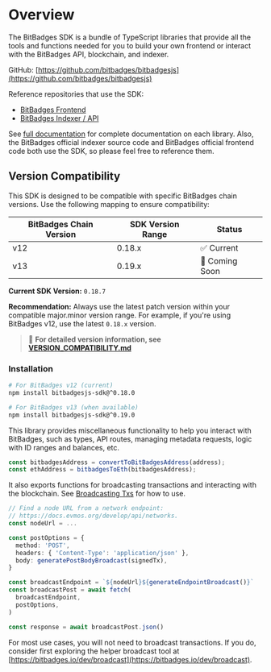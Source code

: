 # Overview

The BitBadges SDK is a bundle of TypeScript libraries that provide all the tools and functions needed for you to build your own frontend or interact with the BitBadges API, blockchain, and indexer.

GitHub: [https://github.com/bitbadges/bitbadgesjs](https://github.com/bitbadges/bitbadgesjs)

Reference repositories that use the SDK:

- [BitBadges Frontend](https://github.com/BitBadges/bitbadges-frontend)
- [BitBadges Indexer / API](https://github.com/BitBadges/bitbadges-indexer)

See [full documentation](full-documentation.md) for complete documentation on each library. Also, the BitBadges official indexer source code and BitBadges official frontend code both use the SDK, so please feel free to reference them.

## Version Compatibility

This SDK is designed to be compatible with specific BitBadges chain versions. Use the following mapping to ensure compatibility:

| BitBadges Chain Version | SDK Version Range | Status         |
| ----------------------- | ----------------- | -------------- |
| v12                     | 0.18.x            | ✅ Current     |
| v13                     | 0.19.x            | 🔄 Coming Soon |

**Current SDK Version:** `0.18.7`

**Recommendation:** Always use the latest patch version within your compatible major.minor version range. For example, if you're using BitBadges v12, use the latest `0.18.x` version.

> 📖 **For detailed version information, see [VERSION_COMPATIBILITY.md](./VERSION_COMPATIBILITY.md)**


### Installation

```bash
# For BitBadges v12 (current)
npm install bitbadgesjs-sdk@^0.18.0

# For BitBadges v13 (when available)
npm install bitbadgesjs-sdk@^0.19.0
```

This library provides miscellaneous functionality to help you interact with BitBadges, such as types, API routes, managing metadata requests, logic with ID ranges and balances, etc.

```typescript
const bitbadgesAddress = convertToBitBadgesAddress(address);
const ethAddress = bitbadgesToEth(bitbadgesAddress);
```

It also exports functions for broadcasting transactions and interacting with the blockchain. See [Broadcasting Txs](../create-and-broadcast-txs/) for how to use.

```typescript
// Find a node URL from a network endpoint:
// https://docs.evmos.org/develop/api/networks.
const nodeUrl = ...

const postOptions = {
  method: 'POST',
  headers: { 'Content-Type': 'application/json' },
  body: generatePostBodyBroadcast(signedTx),
}

const broadcastEndpoint = `${nodeUrl}${generateEndpointBroadcast()}`
const broadcastPost = await fetch(
  broadcastEndpoint,
  postOptions,
)

const response = await broadcastPost.json()
```

For most use cases, you will not need to broadcast transactions. If you do, consider first exploring the helper broadcast tool at [https://bitbadges.io/dev/broadcast](https://bitbadges.io/dev/broadcast).
